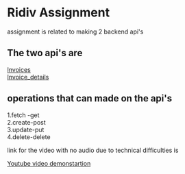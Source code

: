 # Ridiv Assignment 
assignment is related to making 2 backend api's

## The two api's are <br/>
[Invoices](http://127.0.0.1:8000/api/invoices/?format=api)<br/>
[Invoice_details](http://127.0.0.1:8000/api/invoice_details/?format=api)

## operations that can made on the api's
1.fetch -get <br/>
2.create-post<br/>
3.update-put<br/>
4.delete-delete <br/>

link for the video with no audio due to technical difficulties is 

[Youtube video demonstartion](https://youtu.be/52wf81fXMyk)
